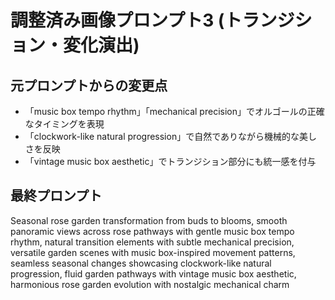 # 調整済み画像プロンプト3 (トランジション・変化演出)

## 元プロンプトからの変更点
- 「music box tempo rhythm」「mechanical precision」でオルゴールの正確なタイミングを表現
- 「clockwork-like natural progression」で自然でありながら機械的な美しさを反映
- 「vintage music box aesthetic」でトランジション部分にも統一感を付与

## 最終プロンプト
Seasonal rose garden transformation from buds to blooms, smooth panoramic views across rose pathways with gentle music box tempo rhythm, natural transition elements with subtle mechanical precision, versatile garden scenes with music box-inspired movement patterns, seamless seasonal changes showcasing clockwork-like natural progression, fluid garden pathways with vintage music box aesthetic, harmonious rose garden evolution with nostalgic mechanical charm